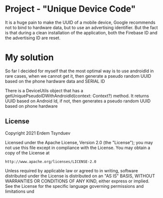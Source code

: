 Project - "Unique Device Code"
=========================

It is a huge pain to make the UUID of a mobile device, Google recommends not to bind to hardware data, but to use an advertising identifier. 
But the fact is that during a clean installation of the application, both the Firebase ID and the advertising ID are reset.

My solution
=========================

So far I decided for myself that the most optimal way is to use androidId
in rare cases, when we cannot get it, then generate a pseudo random UUID based on the phone hardware data and SERIAL ID

There is a DeviceUtils object that has a getUniquePseudoIDWithAndroidId(context: Context?) method. 
It returns UUID based on Android Id, if not, then generates a pseudo random UUID based on phone hardware

License
-------
Copyright 2021 Erdem Tsynduev

Licensed under the Apache License, Version 2.0 (the "License");
you may not use this file except in compliance with the License.
You may obtain a copy of the License at

    http://www.apache.org/licenses/LICENSE-2.0

Unless required by applicable law or agreed to in writing, software
distributed under the License is distributed on an "AS IS" BASIS,
WITHOUT WARRANTIES OR CONDITIONS OF ANY KIND, either express or implied.
See the License for the specific language governing permissions and
limitations und